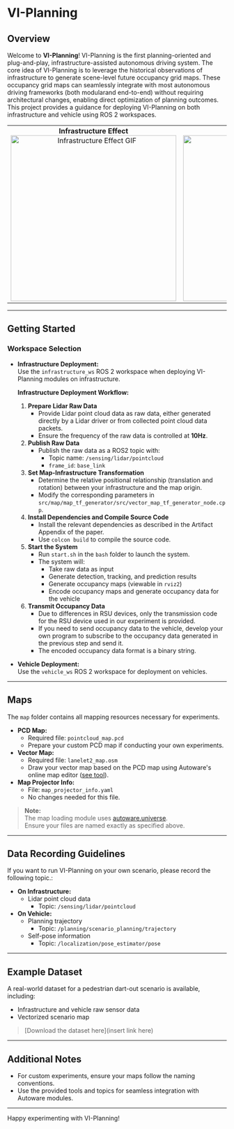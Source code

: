 # VI-Planning

## Overview

Welcome to **VI-Planning**! VI-Planning is the first planning-oriented and plug-and-play, infrastructure-assisted autonomous driving system. The core idea of VI-Planning is to leverage the historical observations of infrastructure to generate scene-level future occupancy grid maps. These occupancy grid maps can seamlessly integrate with most autonomous driving frameworks (both modularand end-to-end) without requiring architectural changes, enabling direct optimization of planning outcomes. This project provides a guidance for deploying VI-Planning on both infrastructure and vehicle using ROS 2 workspaces. 

<div align="center">
  
  <table>
    <tr>
      <td align="center">
        <b>Infrastructure Effect</b><br>
        <img src="docs/gif/infrastructure_demo.gif" width="380" alt="Infrastructure Effect GIF"/>
      </td>
      <td align="center">
        <b>Vehicle Effect</b><br>
        <img src="docs/gif/vehicle_demo.gif" width="380" alt="Vehicle Effect GIF"/>
      </td>
    </tr>
  </table>
  
</div>

---

## Getting Started

### Workspace Selection

- **Infrastructure Deployment:**  
  Use the `infrastructure_ws` ROS 2 workspace when deploying VI-Planning modules on infrastructure.

   **Infrastructure Deployment Workflow:**
  1. **Prepare Lidar Raw Data**
      - Provide Lidar point cloud data as raw data, either generated directly by a Lidar driver or from collected point cloud data packets.
      - Ensure the frequency of the raw data is controlled at **10Hz**.
  2. **Publish Raw Data**
      - Publish the raw data as a ROS2 topic with:
        - Topic name: `/sensing/lidar/pointcloud`
        - `frame_id`: `base_link`
  3. **Set Map-Infrastructure Transformation**
      - Determine the relative positional relationship (translation and rotation) between your infrastructure and the map origin.
      - Modify the corresponding parameters in `src/map/map_tf_generator/src/vector_map_tf_generator_node.cpp`.
  4. **Install Dependencies and Compile Source Code**
      - Install the relevant dependencies as described in the Artifact Appendix of the paper.
      - Use `colcon build` to compile the source code.
  5. **Start the System**
      - Run `start.sh` in the `bash` folder to launch the system.
      - The system will:
        - Take raw data as input
        - Generate detection, tracking, and prediction results
        - Generate occupancy maps (viewable in `rviz2`)
        - Encode occupancy maps and generate occupancy data for the vehicle
  6. **Transmit Occupancy Data**
      - Due to differences in RSU devices, only the transmission code for the RSU device used in our experiment is provided.
      - If you need to send occupancy data to the vehicle, develop your own program to subscribe to the occupancy data generated in the previous step and send it.
      - The encoded occupancy data format is a binary string.

  
- **Vehicle Deployment:**  
  Use the `vehicle_ws` ROS 2 workspace for deployment on vehicles.

---

## Maps

The `map` folder contains all mapping resources necessary for experiments.

- **PCD Map:**  
  - Required file: `pointcloud_map.pcd`
  - Prepare your custom PCD map if conducting your own experiments.
- **Vector Map:**  
  - Required file: `lanelet2_map.osm`
  - Draw your vector map based on the PCD map using Autoware's online map editor ([see tool](xxx.com)).
- **Map Projector Info:**  
  - File: `map_projector_info.yaml`
  - No changes needed for this file.

> **Note:**  
> The map loading module uses [autoware.universe](https://github.com/autowarefoundation/autoware.universe).  
> Ensure your files are named exactly as specified above.

---

## Data Recording Guidelines

If you want to run VI-Planning on your own scenario, please record the following topic.:

- **On Infrastructure:**  
  - Lidar point cloud data  
    - Topic: `/sensing/lidar/pointcloud`
- **On Vehicle:**  
  - Planning trajectory  
    - Topic: `/planning/scenario_planning/trajectory`
  - Self-pose information  
    - Topic: `/localization/pose_estimator/pose`

---

## Example Dataset

A real-world dataset for a pedestrian dart-out scenario is available, including:

- Infrastructure and vehicle raw sensor data
- Vectorized scenario map

> [Download the dataset here](insert link here)

---

## Additional Notes

- For custom experiments, ensure your maps follow the naming conventions.
- Use the provided tools and topics for seamless integration with Autoware modules.

---

Happy experimenting with VI-Planning!
